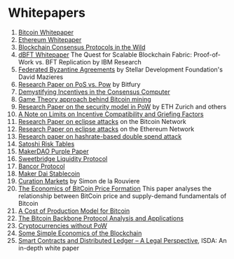 # Whitepapers

1. [Bitcoin Whitepaper](https://bitcoin.org/bitcoin.pdf)
2. [Ethereum Whitepaper](https://github.com/ethereum/wiki/wiki/White-Paper)
3. [Blockchain Consensus Protocols in the Wild](https://arxiv.org/pdf/1707.01873.pdf)
4. [dBFT Whitepaper](https://allquantor.at/blockchainbib/pdf/vukolic2015quest.pdf) The Quest for Scalable Blockchain Fabric: Proof-of-Work vs. BFT Replication by IBM Research
5. [Federated Byzantine Agreements](https://www.stellar.org/papers/stellar-consensus-protocol.pdf) by Stellar Development Foundation's David Mazieres
6. [Research Paper on PoS vs. Pow](https://bitfury.com/content/5-white-papers-research/pos-vs-pow-1.0.2.pdf) by Bitfury
7. [Demystifying Incentives in the Consensus Computer](https://eprint.iacr.org/2015/702.pdf)
8. [Game Theory approach behind Bitcoin mining](https://ledger.pitt.edu/ojs/index.php/ledger/article/view/96/67)
9. [Research Paper on the security model in PoW](https://eprint.iacr.org/2016/555.pdf) by ETH Zurich and others
10. [A Note on Limits on Incentive Compatibility and Griefing Factors](https://vitalik.ca/files/extortion_griefing_bounds.pdf)
11. [Research Paper on eclipse attacks](https://eprint.iacr.org/2015/263.pdf) on the Bitcoin Network
12. [Research Paper on eclipse attacks](https://www.cs.bu.edu/~goldbe/projects/eclipseEth.pdf) on the Ethereum Network
13. [Research paper on hashrate-based double spend attack](https://arxiv.org/pdf/1402.2009v1.pdf)
14. [Satoshi Risk Tables](https://arxiv.org/pdf/1702.04421.pdf)
15. [MakerDAO Purple Paper](https://makerdao.com/purple/)
16. [Sweetbridge Liquidity Protocol](https://blog.sweetbridge.com/sweetbridge-liquidity-protocol-mathematical-specifications-whitepaper-884df39ae854)
17. [Bancor Protocol](https://about.bancor.network/static/bancor_protocol_whitepaper_en.pdf)
18. [Maker Dai Stablecoin](https://medium.com/@MakerDAO/introducing-the-new-whitepaper-for-the-dai-stablecoin-system-e7c6caabcfc4)
19. [Curation Markets](https://docs.google.com/document/d/1VNkBjjGhcZUV9CyC0ccWYbqeOoVKT2maqX0rK3yXB20) by Simon de la Rouviere
20. [The Economics of BitCoin Price Formation](https://arxiv.org/ftp/arxiv/papers/1405/1405.4498.pdf) This paper analyses the relationship between BitCoin price and supply-demand fundamentals of Bitcoin
21. [A Cost of Production Model for Bitcoin](https://www.economicpolicyresearch.org/econ/2015/NSSR_WP_052015.pdf)
22. [The Bitcoin Backbone Protocol Analysis and Applications](https://eprint.iacr.org/2014/765)
23. [Cryptocurrencies without PoW](https://arxiv.org/pdf/1406.5694.pdf)
24. [Some Simple Economics of the Blockchain](https://papers.ssrn.com/sol3/papers.cfm?abstract_id=2874598)
25. [Smart Contracts and Distributed Ledger – A Legal Perspective](https://www.isda.org/a/6EKDE/smart-contracts-and-distributed-ledger-a-legal-perspective.pdf), ISDA: An in-depth white paper

